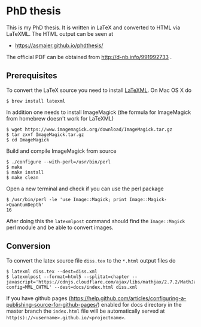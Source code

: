 # PhD thesis
This is my PhD thesis. It is written in LaTeX and converted to HTML via LaTeXML.
The HTML output can be seen at

 - https://asmaier.github.io/phdthesis/

The official PDF can be obtained from http://d-nb.info/991992733 . 

## Prerequisites
To convert the LaTeX source you need to install [LaTeXML](http://dlmf.nist.gov/LaTeXML/). On Mac OS X do

    $ brew install latexml

In addition one needs to install ImageMagick (the formula for ImageMagick from homebrew doesn't work for LaTeXML)

    $ wget https://www.imagemagick.org/download/ImageMagick.tar.gz
    $ tar zxvf ImageMagick.tar.gz
    $ cd ImageMagick

Build and compile ImageMagick from source

    $ ./configure --with-perl=/usr/bin/perl
    $ make
    $ make install
    $ make clean

Open a new terminal and check if you can use the perl package

    $ /usr/bin/perl -le 'use Image::Magick; print Image::Magick->QuantumDepth'
    16

After doing this the `latexmlpost` command should find the `Image::Magick` perl module and be able to convert images.

## Conversion
To convert the latex source file `diss.tex` to the `*.html` output files do

    $ latexml diss.tex --dest=diss.xml
    $ latexmlpost --format=html5 --splitat=chapter --javascript='https://cdnjs.cloudflare.com/ajax/libs/mathjax/2.7.2/MathJax.js?config=MML_CHTML' --dest=docs/index.html diss.xml

If you have github pages (https://help.github.com/articles/configuring-a-publishing-source-for-github-pages/) enabled for docs directory in the master branch
the `index.html` file will be automatically served at `http(s)://<username>.github.io/<projectname>`.
